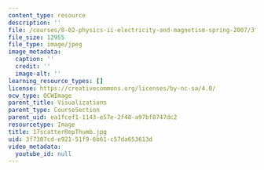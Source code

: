 ```yaml
---
content_type: resource
description: ''
file: /courses/8-02-physics-ii-electricity-and-magnetism-spring-2007/3f7307cde92151f96b61c57da653613d_17scatterRepThumb.jpg
file_size: 12955
file_type: image/jpeg
image_metadata:
  caption: ''
  credit: ''
  image-alt: ''
learning_resource_types: []
license: https://creativecommons.org/licenses/by-nc-sa/4.0/
ocw_type: OCWImage
parent_title: Visualizations
parent_type: CourseSection
parent_uid: ea1fcef1-1143-e57e-2f48-a97bf8747dc2
resourcetype: Image
title: 17scatterRepThumb.jpg
uid: 3f7307cd-e921-51f9-6b61-c57da653613d
video_metadata:
  youtube_id: null
---
```

